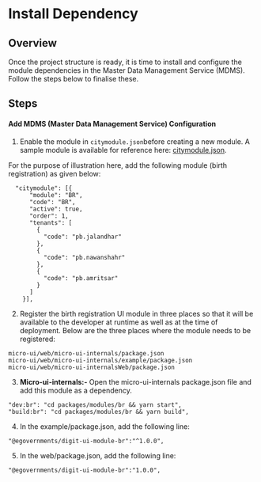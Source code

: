 # Install Dependency

## Overview

Once the project structure is ready, it is time to install and configure the module dependencies in the Master Data Management Service (MDMS). Follow the steps below to finalise these.

## Steps

#### Add MDMS (Master Data Management Service) Configuration

1. Enable the module in `citymodule.json`before creating a new module. A sample module is available for reference here: [citymodule.json](https://github.com/egovernments/egov-mdms-data/blob/DEV/data/pb/tenant/citymodule.json).

For the purpose of illustration here, add the following module (birth registration) as given below:

```
  "citymodule": [{
      "module": "BR",
      "code": "BR",
      "active": true,
      "order": 1,
      "tenants": [
        {
          "code": "pb.jalandhar"
        },
        {
          "code": "pb.nawanshahr"
        },
        {
          "code": "pb.amritsar"
        }
      ]
    }],

```

2. Register the birth registration UI module in three places so that it will be available to the developer at runtime as well as at the time of deployment. Below are the three places where the module needs to be registered:

`micro-ui/web/micro-ui-internals/package.json`\
`micro-ui/web/micro-ui-internals/example/package.json`\
`micro-ui/web/micro-ui-internalsWeb/package.json`

3. **Micro-ui-internals:-** Open the micro-ui-internals package.json file and add this module as a dependency.

```
"dev:br": "cd packages/modules/br && yarn start",
"build:br": "cd packages/modules/br && yarn build", 
```

4. In the example/package.json, add the following line:

```
"@egovernments/digit-ui-module-br":"^1.0.0",
```

5. In the web/package.json, add the following line:

```
"@egovernments/digit-ui-module-br":"1.0.0",
```

